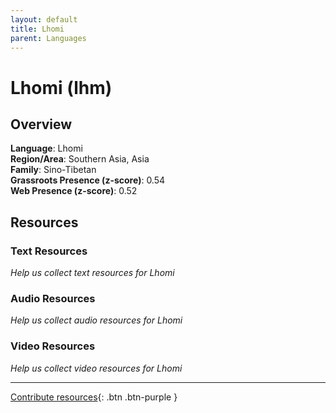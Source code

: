 ```yaml
---
layout: default
title: Lhomi
parent: Languages
---
```


# Lhomi (lhm)

## Overview

**Language**: Lhomi  
**Region/Area**: Southern Asia, Asia  
**Family**: Sino-Tibetan  
**Grassroots Presence (z-score)**: 0.54  
**Web Presence (z-score)**: 0.52  

## Resources

### Text Resources
*Help us collect text resources for Lhomi*

### Audio Resources
*Help us collect audio resources for Lhomi*

### Video Resources
*Help us collect video resources for Lhomi*

---

[Contribute resources](https://forms.office.com/e/1SfLJx3u1r){: .btn .btn-purple }
